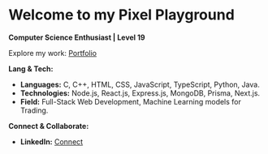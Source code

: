 # Welcome to my Pixel Playground

**Computer Science Enthusiast | Level 19**

Explore my work: [Portfolio](https://basithahmed.vercel.app)

**Lang & Tech:**
* **Languages:** C, C++, HTML, CSS, JavaScript, TypeScript, Python, Java.
* **Technologies:** Node.js, React.js, Express.js, MongoDB, Prisma, Next.js.
* **Field:** Full-Stack Web Development, Machine Learning models for Trading.

**Connect & Collaborate:**
* **LinkedIn:** [Connect](www.linkedin.com/basith-ahmed)
